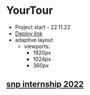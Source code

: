 # YourTour

- Project start - 22.11.22
- [Deploy link](https://yourtour.vercel.app/)
- adaptive layout
  - viewports: 
    + 1920px
    + 1024px
    + 360px

## [snp internship 2022](https://snp.agency/en)
